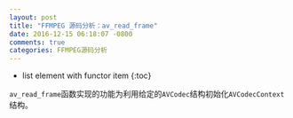 ```yaml
---
layout: post
title: "FFMPEG 源码分析：av_read_frame"
date: 2016-12-15 06:18:07 -0800
comments: true
categories: FFMPEG源码分析
---
```


* list element with functor item
{:toc}

`av_read_frame`函数实现的功能为利用给定的`AVCodec`结构初始化`AVCodecContext`结构。  

<!--more-->

